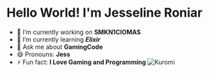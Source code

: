 # Hello World! I'm Jesseline Roniar

<!--
**Selineajasih/Selineajasih** is a ✨ _special_ ✨ repository because its `README.md` (this file) appears on your GitHub profile.

Here are some ideas to get you started:

- 🔭 I’m currently working on ...
- 🌱 I’m currently learning ...
- 👯 I’m looking to collaborate on ...
- 🤔 I’m looking for help with ...
- 💬 Ask me about ...
- 📫 How to reach me: ...
- 😄 Pronouns: ...
- ⚡ Fun fact: ...
-->
- 🔭 I’m currently working on **SMKN1CIOMAS**
- 🌱 I’m currently learning ***Elixir***
- 💬 Ask me about **GamingCode**
- 😄 Pronouns: **Jess**
- ⚡ Fun fact: **I Love Gaming and Programming**
![Kuromi](https://media3.giphy.com/media/v1.Y2lkPTc5MGI3NjExZ2IxNWo0anA2dWR6YnZvdDh5cTUxNWNqY2F2bWg1bGptdDdhZDBibiZlcD12MV9pbnRlcm5hbF9naWZfYnlfaWQmY3Q9Zw/jwzNDFOjiUBPEUJC6G/giphy.gif)